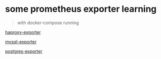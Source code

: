 # some prometheus exporter learning 

> with docker-compose running

[haproxy-exporter](./haproxy_prometheus/README.md)

[mysql-exporter](./mysql-promethues/README.md)

[postgres-exporter](./postgres-promethues/README.md)